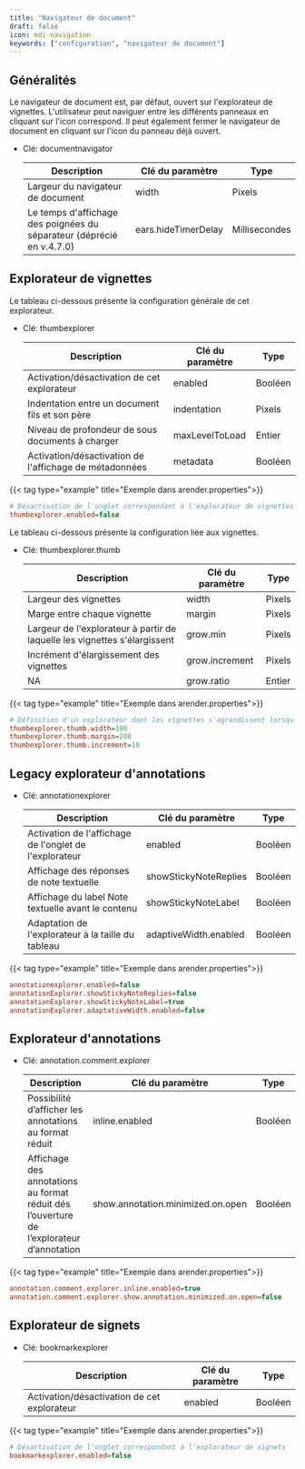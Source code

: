 ```yaml
---
title: "Navigateur de document"
draft: false
icon: mdi-navigation
keywords: ["configuration", "navigateur de document"]
---
```


## Généralités

Le navigateur de document est, par défaut, ouvert sur l'explorateur de vignettes. L'utilisateur peut naviguer entre les différents panneaux en cliquant sur l'icon correspond. Il peut également fermer le navigateur de document en cliquant sur l'icon du panneau déjà ouvert.

- Clé: documentnavigator

    | Description                                                           | Clé du paramètre    | Type                                                                                                                                  |
    | --------------------------------------------------------------------- | ------------------- | ------------------------------------------------------------------------------------------------------------------------------------- |
    | Largeur du navigateur de document                                     | width               | Pixels                                                                                                                                |
    | Le temps d'affichage des poignées du séparateur (déprécié en v.4.7.0) | ears.hideTimerDelay | Millisecondes                                                                                                                         |

## Explorateur de vignettes

Le tableau ci-dessous présente la configuration générale de cet
explorateur.

- Clé: thumbexplorer

    | Description                                            | Clé du paramètre | Type    |
    | ------------------------------------------------------ | ---------------- | ------- |
    | Activation/désactivation de cet explorateur            | enabled          | Booléen |
    | Indentation entre un document fils et son père         | indentation      | Pixels  |
    | Niveau de profondeur de sous documents à charger       | maxLevelToLoad   | Entier  |
    | Activation/désactivation de l'affichage de métadonnées | metadata         | Booléen |

{{< tag type="example" title="Exemple dans arender.properties">}}

```cfg
# Désactivation de l'onglet correspondant à l'explorateur de vignettes
thumbexplorer.enabled=false
```


Le tableau ci-dessous présente la configuration liée aux vignettes.

- Clé: thumbexplorer.thumb

    | Description                                                               | Clé du paramètre | Type   |
    | ------------------------------------------------------------------------- | ---------------- | ------ |
    | Largeur des vignettes                                                     | width            | Pixels |
    | Marge entre chaque vignette                                               | margin           | Pixels |
    | Largeur de l'explorateur à partir de laquelle les vignettes s'élargissent | grow.min         | Pixels |
    | Incrément d'élargissement des vignettes                                   | grow.increment   | Pixels |
    | NA                                                                        | grow.ratio       | Entier |

{{< tag type="example" title="Exemple dans arender.properties">}}

```cfg
# Définition d'un explorateur dont les vignettes s'agrandissent lorsqu'il est agrandi par l'utilisateur
thumbexplorer.thumb.width=100
thumbexplorer.thumb.margin=200
thumbexplorer.thumb.increment=10
```


## Legacy explorateur d'annotations

- Clé: annotationexplorer

    | Description                                            | Clé du paramètre      | Type    |
    | ------------------------------------------------------ | --------------------- | ------- |
    | Activation de l'affichage de l'onglet de l'explorateur | enabled               | Booléen |
    | Affichage des réponses de note textuelle               | showStickyNoteReplies | Booléen |
    | Affichage du label Note textuelle avant le contenu     | showStickyNoteLabel   | Booléen |
    | Adaptation de l'explorateur à la taille du tableau     | adaptiveWidth.enabled | Booléen |

{{< tag type="example" title="Exemple dans arender.properties">}}

```cfg
annotationexplorer.enabled=false
annotationExplorer.showStickyNoteReplies=false
annotationExplorer.showStickyNoteLabel=true
annotationExplorer.adaptativeWidth.enabled=false
```


## Explorateur d'annotations

- Clé: annotation.comment.explorer

    | Description                                                                              | Clé du paramètre                      | Type    |
    | ---------------------------------------------------------------------------------------- | ------------------------------------- | ------- |
    | Possibilité d’afficher les annotations au format réduit                                  | inline.enabled                        | Booléen |
    | Affichage des annotations au format réduit dés l’ouverture de l’explorateur d’annotation | show.annotation.minimized.on.open     | Booléen |

{{< tag type="example" title="Exemple dans arender.properties">}}

```cfg
annotation.comment.explorer.inline.enabled=true
annotation.comment.explorer.show.annotation.minimized.on.open=false
```


## Explorateur de signets

- Clé: bookmarkexplorer

    | Description                                 | Clé du paramètre | Type    |
    | ------------------------------------------- | ---------------- | ------- |
    | Activation/désactivation de cet explorateur | enabled          | Booléen |

{{< tag type="example" title="Exemple dans arender.properties">}}

```cfg
# Désactivation de l'onglet correspondant à l'explorateur de signets
bookmarkexplorer.enabled=false
```


